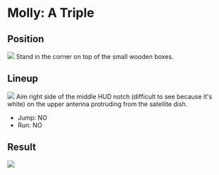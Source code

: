 # Molly: A Triple

## Position
![](./position.png)
Stand in the corner on top of the small wooden boxes.

## Lineup
![](./lineup.png)
Aim right side of the middle HUD notch (difficult to see because it's white)
on the upper antenna protruding from the satellite dish.
* Jump: NO
* Run: NO

## Result
![](./result.png)
